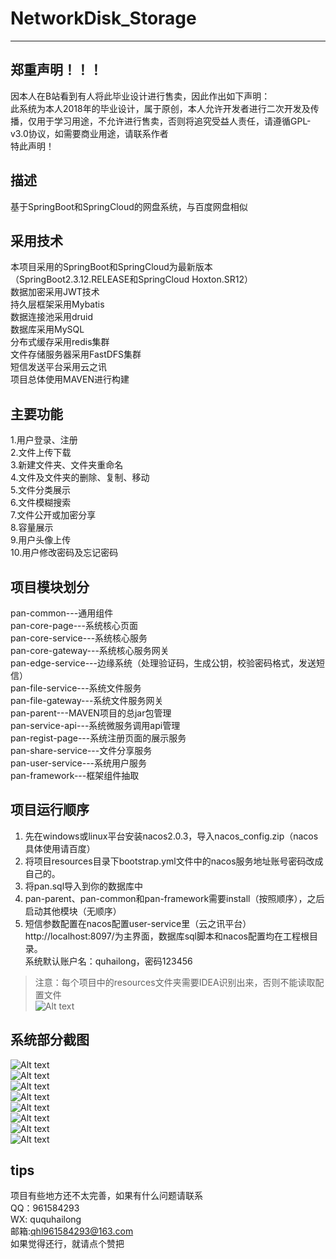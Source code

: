 
# NetworkDisk_Storage
---
## 郑重声明！！！
因本人在B站看到有人将此毕业设计进行售卖，因此作出如下声明：  
此系统为本人2018年的毕业设计，属于原创，本人允许开发者进行二次开发及传播，仅用于学习用途，不允许进行售卖，否则将追究受益人责任，请遵循GPL-v3.0协议，如需要商业用途，请联系作者   
特此声明！
## 描述
基于SpringBoot和SpringCloud的网盘系统，与百度网盘相似
## 采用技术
本项目采用的SpringBoot和SpringCloud为最新版本（SpringBoot2.3.12.RELEASE和SpringCloud Hoxton.SR12）  
数据加密采用JWT技术  
持久层框架采用Mybatis  
数据连接池采用druid  
数据库采用MySQL  
分布式缓存采用redis集群  
文件存储服务器采用FastDFS集群  
短信发送平台采用云之讯  
项目总体使用MAVEN进行构建
## 主要功能
1.用户登录、注册  
2.文件上传下载  
3.新建文件夹、文件夹重命名  
4.文件及文件夹的删除、复制、移动  
5.文件分类展示  
6.文件模糊搜索  
7.文件公开或加密分享  
8.容量展示  
9.用户头像上传  
10.用户修改密码及忘记密码  
## 项目模块划分
pan-common---通用组件   
pan-core-page---系统核心页面  
pan-core-service---系统核心服务  
pan-core-gateway---系统核心服务网关  
pan-edge-service---边缘系统（处理验证码，生成公钥，校验密码格式，发送短信）   
pan-file-service---系统文件服务  
pan-file-gateway---系统文件服务网关  
pan-parent---MAVEN项目的总jar包管理  
pan-service-api---系统微服务调用api管理  
pan-regist-page---系统注册页面的展示服务  
pan-share-service---文件分享服务  
pan-user-service---系统用户服务  
pan-framework---框架组件抽取  
## 项目运行顺序
1. 先在windows或linux平台安装nacos2.0.3，导入nacos_config.zip（nacos具体使用请百度）
2. 将项目resources目录下bootstrap.yml文件中的nacos服务地址账号密码改成自己的。
3. 将pan.sql导入到你的数据库中
4. pan-parent、pan-common和pan-framework需要install（按照顺序），之后启动其他模块（无顺序）  
5. 短信参数配置在nacos配置user-service里（云之讯平台）
http://localhost:8097/为主界面，数据库sql脚本和nacos配置均在工程根目录。  
系统默认账户名：quhailong，密码123456
>注意：每个项目中的resources文件夹需要IDEA识别出来，否则不能读取配置文件  
![Alt text](./9.png)
## 系统部分截图
![Alt text](./1.png)  
![Alt text](./2.png)  
![Alt text](./3.png)  
![Alt text](./4.png)  
![Alt text](./5.png)  
![Alt text](./6.png)  
![Alt text](./7.png)  
![Alt text](./8.png)
## tips
项目有些地方还不太完善，如果有什么问题请联系  
QQ：961584293  
WX: ququhailong  
邮箱:qhl961584293@163.com  
如果觉得还行，就请点个赞把
